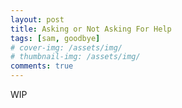 ```yaml
---
layout: post
title: Asking or Not Asking For Help
tags: [sam, goodbye]
# cover-img: /assets/img/
# thumbnail-img: /assets/img/
comments: true
---
```

WIP